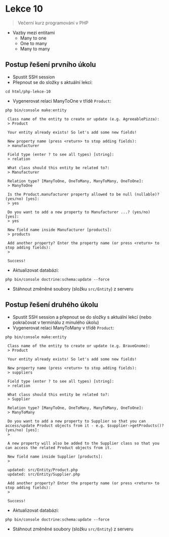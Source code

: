 # Lekce 10

> Večerní kurz programování v PHP

* Vazby mezi entitami
  * Many to one
  * One to many
  * Many to many

## Postup řešení prvního úkolu

* Spustit SSH session
* Přepnout se do složky s aktuální lekcí:
```
cd html/php-lekce-10
```
* Vygenerovat relaci ManyToOne v třídě `Product`:
```
php bin/console make:entity

 Class name of the entity to create or update (e.g. AgreeablePizza):
 > Product

 Your entity already exists! So let's add some new fields!

 New property name (press <return> to stop adding fields):
 > manufacturer

 Field type (enter ? to see all types) [string]:
 > relation

 What class should this entity be related to?:
 > Manufacturer

 Relation type? [ManyToOne, OneToMany, ManyToMany, OneToOne]:
 > ManyToOne

 Is the Product.manufacturer property allowed to be null (nullable)? (yes/no) [yes]:
 > yes

 Do you want to add a new property to Manufacturer ...? (yes/no) [yes]:
 > yes
 
 New field name inside Manufacturer [products]:
 > products

 Add another property? Enter the property name (or press <return> to stop adding fields):
 > 
 
 Success! 
```
* Aktualizovat databázi:
```
php bin/console doctrine:schema:update --force
```
* Stáhnout změněné soubory (složku `src/Entity`) z serveru


## Postup řešení druhého úkolu

* Spustit SSH session a přepnout se do složky s aktuální lekcí (nebo pokračovat v terminálu z minulého úkolu)
* Vygenerovat relaci ManyToMany v třídě `Product`:
```
php bin/console make:entity

 Class name of the entity to create or update (e.g. BraveGnome):
 > Product

 Your entity already exists! So let's add some new fields!

 New property name (press <return> to stop adding fields):
 > suppliers

 Field type (enter ? to see all types) [string]:
 > relation

 What class should this entity be related to?:
 > Supplier

 Relation type? [ManyToOne, OneToMany, ManyToMany, OneToOne]:
 > ManyToMany

 Do you want to add a new property to Supplier so that you can access/update Product objects from it - e.g. $supplier->getProducts()? (yes/no) [yes]:
 > 

 A new property will also be added to the Supplier class so that you can access the related Product objects from it.

 New field name inside Supplier [products]:
 > 

 updated: src/Entity/Product.php
 updated: src/Entity/Supplier.php

 Add another property? Enter the property name (or press <return> to stop adding fields):
 > 

 Success! 
```
* Aktualizovat databázi:
```
php bin/console doctrine:schema:update --force
```
* Stáhnout změněné soubory (složku `src/Entity`) z serveru
